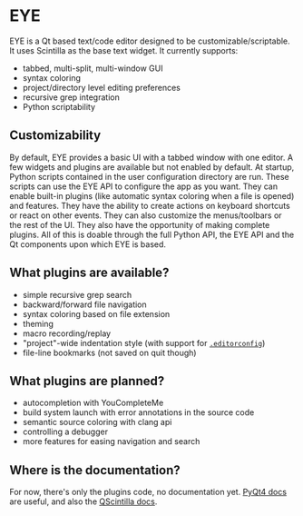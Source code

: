# EYE

EYE is a Qt based text/code editor designed to be customizable/scriptable.
It uses Scintilla as the base text widget. It currently supports:
* tabbed, multi-split, multi-window GUI
* syntax coloring
* project/directory level editing preferences
* recursive grep integration
* Python scriptability

## Customizability

By default, EYE provides a basic UI with a tabbed window with one editor.
A few widgets and plugins are available but not enabled by default.
At startup, Python scripts contained in the user configuration directory are run.
These scripts can use the EYE API to configure the app as you want.
They can enable built-in plugins (like automatic syntax coloring when a file is opened) and features.
They have the ability to create actions on keyboard shortcuts or react on other events.
They can also customize the menus/toolbars or the rest of the UI.
They also have the opportunity of making complete plugins.
All of this is doable through the full Python API, the EYE API and the Qt components upon which EYE is based.

## What plugins are available?

* simple recursive grep search
* backward/forward file navigation
* syntax coloring based on file extension
* theming
* macro recording/replay
* "project"-wide indentation style (with support for [`.editorconfig`](http://editorconfig.org/))
* file-line bookmarks (not saved on quit though)

## What plugins are planned?

* autocompletion with YouCompleteMe
* build system launch with error annotations in the source code
* semantic source coloring with clang api
* controlling a debugger
* more features for easing navigation and search

## Where is the documentation?

For now, there's only the plugins code, no documentation yet.
[PyQt4 docs](http://pyqt.sourceforge.net/Docs/PyQt4/index.html) are useful, and also the [QScintilla docs](http://pyqt.sourceforge.net/Docs/QScintilla2/).
